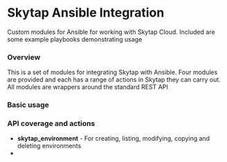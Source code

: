 # Skytap Ansible Integration

Custom modules for Ansible for working with Skytap Cloud. Included are some example playbooks demonstrating usage

### Overview
This is a set of modules for integrating Skytap with Ansible. 
Four modules are provided and each has a range of actions in Skytap they can carry out. All modules are wrappers around the standard REST API

### Basic usage


### API coverage and actions
 - **skytap_environment** - For creating, listing, modifying, copying and deleting environments
 - 
